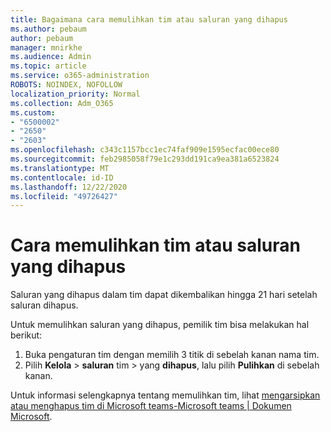 ```yaml
---
title: Bagaimana cara memulihkan tim atau saluran yang dihapus
ms.author: pebaum
author: pebaum
manager: mnirkhe
ms.audience: Admin
ms.topic: article
ms.service: o365-administration
ROBOTS: NOINDEX, NOFOLLOW
localization_priority: Normal
ms.collection: Adm_O365
ms.custom:
- "6500002"
- "2650"
- "2603"
ms.openlocfilehash: c343c1157bcc1ec74faf909e1595ecfac00ece80
ms.sourcegitcommit: feb2985058f79e1c293dd191ca9ea381a6523824
ms.translationtype: MT
ms.contentlocale: id-ID
ms.lasthandoff: 12/22/2020
ms.locfileid: "49726427"
---
```

# <a name="how-to-restore-a-deleted-team-or-channel"></a>Cara memulihkan tim atau saluran yang dihapus

Saluran yang dihapus dalam tim dapat dikembalikan hingga 21 hari setelah saluran dihapus.

Untuk memulihkan saluran yang dihapus, pemilik tim bisa melakukan hal berikut:

1. Buka pengaturan tim dengan memilih 3 titik di sebelah kanan nama tim.
2. Pilih **Kelola**  >  **saluran** tim  >  yang **dihapus**, lalu pilih **Pulihkan** di sebelah kanan.

Untuk informasi selengkapnya tentang memulihkan tim, lihat [mengarsipkan atau menghapus tim di Microsoft teams-Microsoft teams | Dokumen Microsoft](https://docs.microsoft.com/microsoftteams/archive-or-delete-a-team#restore-a-deleted-team).
